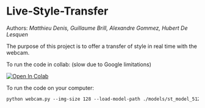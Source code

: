 # Live-Style-Transfer

Authors: *Matthieu Denis, Guillaume Brill, Alexandre Gommez, Hubert De Lesquen*

The purpose of this project is to offer a transfer of style in real time with the webcam.

To run the code in collab: (slow due to Google limitations)


[![Open In Colab](https://colab.research.google.com/assets/colab-badge.svg)](https://colab.research.google.com/github/dabidou025/Live-Style-Transfer/blob/main/Live_Style_Transfer.ipynb)

To run the code on your computer:
```markdown
python webcam.py --img-size 128 --load-model-path ./models/st_model_512_80k_12.pth --styles-path ./styles
```
